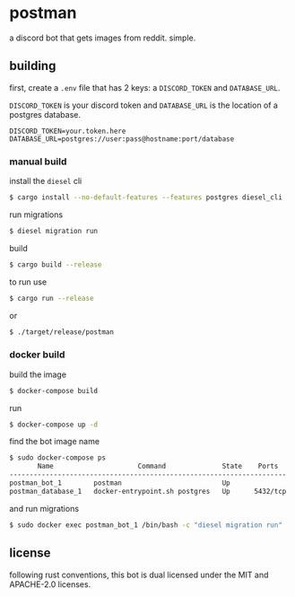 # postman

a discord bot that gets images from reddit. simple.

## building

first, create a `.env` file that has 2 keys: a `DISCORD_TOKEN` and `DATABASE_URL`.

`DISCORD_TOKEN` is your discord token and `DATABASE_URL` is the location of a postgres database.

```env
DISCORD_TOKEN=your.token.here
DATABASE_URL=postgres://user:pass@hostname:port/database
```
### manual build

install the `diesel` cli
```bash
$ cargo install --no-default-features --features postgres diesel_cli
```

run migrations
```bash
$ diesel migration run
```

build
```bash
$ cargo build --release
```

to run use
```bash
$ cargo run --release
```
or
```bash
$ ./target/release/postman
```

### docker build

build the image
```bash
$ docker-compose build
```

run
```bash
$ docker-compose up -d
```

find the bot image name
```bash
$ sudo docker-compose ps
       Name                     Command              State    Ports
---------------------------------------------------------------------
postman_bot_1        postman                         Up
postman_database_1   docker-entrypoint.sh postgres   Up      5432/tcp
```
and run migrations
```bash
$ sudo docker exec postman_bot_1 /bin/bash -c "diesel migration run"
```

## license

following rust conventions, this bot is dual licensed under the MIT and APACHE-2.0 licenses.
